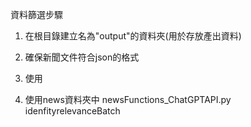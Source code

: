 資料篩選步驟

1. 在根目錄建立名為"output"的資料夾(用於存放產出資料)
2. 確保新聞文件符合json的格式
3. 使用

2. 使用news資料夾中 newsFunctions_ChatGPTAPI.py idenfityrelevanceBatch
